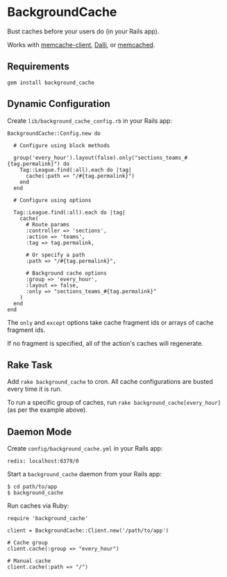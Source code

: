 BackgroundCache
===============

Bust caches before your users do (in your Rails app).

Works with [memcache-client](https://github.com/mperham/memcache-client), [Dalli](https://github.com/mperham/dalli), or [memcached](https://github.com/fauna/memcached).

Requirements
------------

    gem install background_cache

Dynamic Configuration
---------------------

Create `lib/background_cache_config.rb` in your Rails app:

    BackgroundCache::Config.new do

      # Configure using block methods
      
      group('every_hour').layout(false).only("sections_teams_#{tag.permalink}") do
        Tag::League.find(:all).each do |tag|
          cache(:path => "/#{tag.permalink}")
        end
      end

      # Configure using options
      
      Tag::League.find(:all).each do |tag|
        cache(
          # Route params
          :controller => 'sections',
          :action => 'teams',
          :tag => tag.permalink,

          # Or specify a path
          :path => "/#{tag.permalink}",
          
          # Background cache options
          :group => 'every_hour',
          :layout => false,
          :only => "sections_teams_#{tag.permalink}"
        )
      end
    end

The `only` and `except` options take cache fragment ids or arrays of cache fragment ids.

If no fragment is specified, all of the action's caches will regenerate.

Rake Task
---------

Add `rake background_cache` to cron. All cache configurations are busted every time it is run.

To run a specific group of caches, run `rake background_cache[every_hour]` (as per the example above).

Daemon Mode
-----------

Create `config/background_cache.yml` in your Rails app:

    redis: localhost:6379/0

Start a `background_cache` daemon from your Rails app:

    $ cd path/to/app
    $ background_cache

Run caches via Ruby:

    require 'background_cache'

    client = BackgroundCache::Client.new('/path/to/app')

    # Cache group
    client.cache(:group => "every_hour")

    # Manual cache
    client.cache(:path => "/")